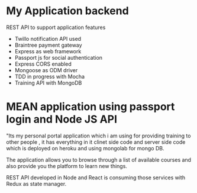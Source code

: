 # My Application backend

REST API to support application features

  - Twillo notification API used
  - Braintree payment gateway
  - Express as web framework
  - Passport js for social authentication
  - Express CORS enabled
  - Mongoose as ODM driver
  - TDD in progress with Mocha
  - Training API with MongoDB

# MEAN application using passport login and Node JS API #

"Its my personal portal application which i am using for providing training to other people , it has everything in it clinet side code and server side code which is deployed on heroku and using mongolab for mongo DB.

The application allows you to browse through a list of available courses and also provide you the platform to learn new things.

REST API developed in Node and React is consuming those services with Redux as state manager.
